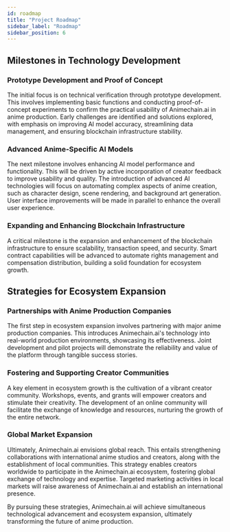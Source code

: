 ```yaml
---
id: roadmap
title: "Project Roadmap"
sidebar_label: "Roadmap"
sidebar_position: 6
---
```



## Milestones in Technology Development


### Prototype Development and Proof of Concept

The initial focus is on technical verification through prototype development. This involves implementing basic functions and conducting proof-of-concept experiments to confirm the practical usability of Animechain.ai in anime production. Early challenges are identified and solutions explored, with emphasis on improving AI model accuracy, streamlining data management, and ensuring blockchain infrastructure stability.


### Advanced Anime-Specific AI Models

The next milestone involves enhancing AI model performance and functionality. This will be driven by active incorporation of creator feedback to improve usability and quality. The introduction of advanced AI technologies will focus on automating complex aspects of anime creation, such as character design, scene rendering, and background art generation. User interface improvements will be made in parallel to enhance the overall user experience.


### Expanding and Enhancing Blockchain Infrastructure

A critical milestone is the expansion and enhancement of the blockchain infrastructure to ensure scalability, transaction speed, and security. Smart contract capabilities will be advanced to automate rights management and compensation distribution, building a solid foundation for ecosystem growth.


## Strategies for Ecosystem Expansion


### Partnerships with Anime Production Companies

The first step in ecosystem expansion involves partnering with major anime production companies. This introduces Animechain.ai's technology into real-world production environments, showcasing its effectiveness. Joint development and pilot projects will demonstrate the reliability and value of the platform through tangible success stories.


### Fostering and Supporting Creator Communities

A key element in ecosystem growth is the cultivation of a vibrant creator community. Workshops, events, and grants will empower creators and stimulate their creativity. The development of an online community will facilitate the exchange of knowledge and resources, nurturing the growth of the entire network.


### Global Market Expansion

Ultimately, Animechain.ai envisions global reach. This entails strengthening collaborations with international anime studios and creators, along with the establishment of local communities. This strategy enables creators worldwide to participate in the Animechain.ai ecosystem, fostering global exchange of technology and expertise. Targeted marketing activities in local markets will raise awareness of Animechain.ai and establish an international presence.

By pursuing these strategies, Animechain.ai will achieve simultaneous technological advancement and ecosystem expansion, ultimately transforming the future of anime production.
